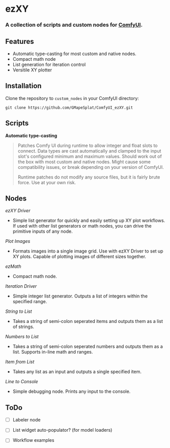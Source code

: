 # ezXY

### A collection of scripts and custom nodes for [ComfyUI](https://github.com/comfyanonymous/ComfyUI).

## Features
- Automatic type-casting for most custom and native nodes.
- Compact math node
- List generation for iteration control
- Versitile XY plotter 

## Installation
Clone the repository to `custom_nodes` in your ComfyUI directory:
```
git clone https://github.com/GMapeSplat/ComfyUI_ezXY.git
```

## Scripts
**Automatic type-casting**
>Patches Comfy UI during runtime to allow integer and float slots to connect. Data types are cast automatically and clamped to the input slot's configured minimum and maximum values. Should work out of the box with most custom and native nodes. Might cause some compatibility issues, or break depending on your version of ComfyUI.
>
>Runtime patches do not modify any source files, but it is fairly brute force. Use at your own risk.
## Nodes

*ezXY Driver*
- Simple list generator for quickly and easily setting up XY plot workflows. If used with other list generators or math nodes, you can drive the primitive inputs of any node.
  
*Plot Images*
- Formats images into a single image grid. Use with ezXY Driver to set up XY plots. Capable of plotting images of different sizes together.
  
*ezMath*
- Compact math node.
  
*Iteration Driver*
- Simple integer list generator. Outputs a list of integers within the specified range.
  
*String to List*
- Takes a string of semi-colon seperated items and outputs them as a list of strings.
  
*Numbers to List*
- Takes a string of semi-colon seperated numbers and outputs them as a list. Supports in-line math and
  ranges.

*Item from List*
- Takes any list as an input and outputs a single specified item.
  
*Line to Console*
- Simple debugging node. Prints any input to the console.

## ToDo
- [ ] Labeler node
- [ ] List widget auto-populator? (for model loaders)
- [ ] Workflow examples
  
